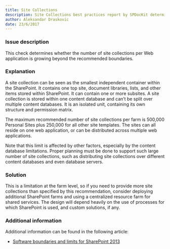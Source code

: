 ```yaml
---
title: Site Collections
description: Site Collections best practices report by SPDocKit determines whether the number of site collections per Web application is growing beyond the recommended boundaries
author: Aleksandar Draskovic 
date: 23/6/2017
---
```

### Issue description
This check determines whether the number of site collections per Web application is growing beyond the recommended boundaries.

### Explanation
A site collection can be seen as the smallest independent container within the SharePoint. It contains one top site, document libraries, lists, and other items stored within SharePoint. It can contain one or more subsites. A site collection is stored within one content database and can’t be split over multiple content databases. It is an isolated unit, containing its own structure and permission matrix.

The maximum recommended number of site collections per farm is 500,000 Personal Sites plus 250,000 for all other site templates. The sites can all reside on one web application, or can be distributed across multiple web applications.

Note that this limit is affected by other factors, especially by the content database limitations. Proper planning must be done to support such large number of site collections, such as distributing site collections over different content databases and even database servers.
### Solution
This is a limitation at the farm level, so if you need to provide more site collections than specified by this recommendation, consider deploying additional SharePoint farms and using a centralized resource farm for shared services. The design will depend heavily on the use of processes for which SharePoint is used, and custom solutions, if any.
### Additional information 
Additional information can be found in the following article:
* [Software boundaries and limits for SharePoint 2013](https://technet.microsoft.com/en-us/library/cc262787.aspx)